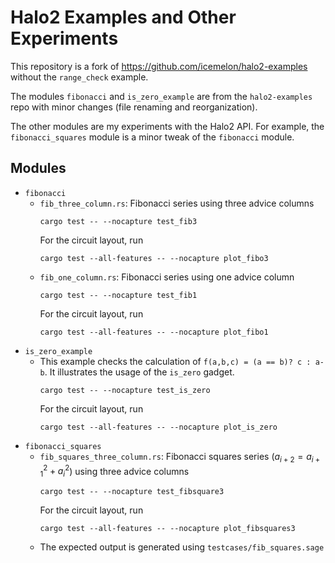 # Halo2 Examples and Other Experiments
This repository is a fork of https://github.com/icemelon/halo2-examples without the `range_check` example.

The modules `fibonacci` and `is_zero_example` are from the `halo2-examples` repo with minor changes (file renaming and reorganization).

The other modules are my experiments with the Halo2 API. For example, the `fibonacci_squares` module is a minor tweak of the `fibonacci` module.

## Modules 
- `fibonacci`
  - `fib_three_column.rs`: Fibonacci series using three advice columns
    ```
    cargo test -- --nocapture test_fib3
    ```
    For the circuit layout, run
    ```
    cargo test --all-features -- --nocapture plot_fibo3
    ```
  - `fib_one_column.rs`: Fibonacci series using one advice column
    ```
    cargo test -- --nocapture test_fib1
    ```
    For the circuit layout, run
    ```
    cargo test --all-features -- --nocapture plot_fibo1
    ```
- `is_zero_example`
  - This example checks the calculation of `f(a,b,c) = (a == b)? c : a-b`. It illustrates the usage of the `is_zero` gadget.
    ```
    cargo test -- --nocapture test_is_zero
    ```
    For the circuit layout, run
    ```
    cargo test --all-features -- --nocapture plot_is_zero
    ```
- `fibonacci_squares`
  - `fib_squares_three_column.rs`: Fibonacci squares series ($a_{i+2} =a_{i+1}^2+a_i^2$) using three advice columns
    ```
    cargo test -- --nocapture test_fibsquare3
    ```
    For the circuit layout, run
    ```
    cargo test --all-features -- --nocapture plot_fibsquares3
    ```
  - The expected output is generated using `testcases/fib_squares.sage`